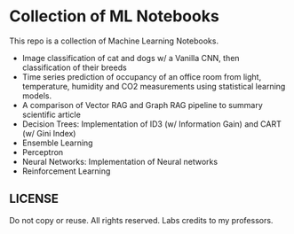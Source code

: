 # Collection of ML Notebooks

This repo is a collection of Machine Learning Notebooks.

- Image classification of cat and dogs w/ a Vanilla CNN, then classification of their breeds
- Time series prediction of occupancy of an office room from light, temperature, humidity and CO2 measurements using statistical learning models.
- A comparison of Vector RAG and Graph RAG pipeline to summary scientific article
- Decision Trees: Implementation of ID3 (w/ Information Gain) and CART (w/ Gini Index)
- Ensemble Learning
- Perceptron
- Neural Networks: Implementation of Neural networks
- Reinforcement Learning

## LICENSE
Do not copy or reuse. All rights reserved. Labs credits to my professors.